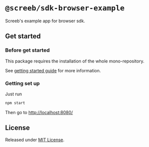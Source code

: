 # `@screeb/sdk-browser-example`

Screeb's example app for browser sdk.

## Get started

### Before get started

This package requires the installation of the whole mono-repository.

See [getting started guide](../../README.md#get-started) for more information.

### Getting set up

Just run

```bash
npm start
```

Then go to [http://localhost:8080/](http://localhost:8080/)

## License

Released under [MIT License](../../LICENSE).